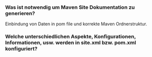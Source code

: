 
### Was ist notwendig um Maven Site Dokumentation zu generieren?

Einbindung von Daten in pom file und korrekte Maven Ordnerstruktur.

### Welche unterschiedlichen Aspekte, Konfigurationen, Informationen, usw. werden in site.xml bzw. pom.xml konfiguriert?





